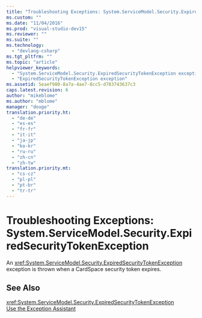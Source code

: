 ```yaml
---
title: "Troubleshooting Exceptions: System.ServiceModel.Security.ExpiredSecurityTokenException | Microsoft Docs"
ms.custom: ""
ms.date: "11/04/2016"
ms.prod: "visual-studio-dev15"
ms.reviewer: ""
ms.suite: ""
ms.technology: 
  - "devlang-csharp"
ms.tgt_pltfrm: ""
ms.topic: "article"
helpviewer_keywords: 
  - "System.ServiceModel.Security.ExpiredSecurityTokenException exception"
  - "ExpiredSecurityTokenException exception"
ms.assetid: 5eaef980-8a7a-4ae7-8cc5-d783743637c3
caps.latest.revision: 6
author: "mikeblome"
ms.author: "mblome"
manager: "douge"
translation.priority.ht: 
  - "de-de"
  - "es-es"
  - "fr-fr"
  - "it-it"
  - "ja-jp"
  - "ko-kr"
  - "ru-ru"
  - "zh-cn"
  - "zh-tw"
translation.priority.mt: 
  - "cs-cz"
  - "pl-pl"
  - "pt-br"
  - "tr-tr"
---
```

# Troubleshooting Exceptions: System.ServiceModel.Security.ExpiredSecurityTokenException
An <xref:System.ServiceModel.Security.ExpiredSecurityTokenException> exception is thrown when a CardSpace security token expires.  
  
## See Also  
 <xref:System.ServiceModel.Security.ExpiredSecurityTokenException>   
 [Use the Exception Assistant](../Topic/How%20to:%20Use%20the%20Exception%20Assistant.md)